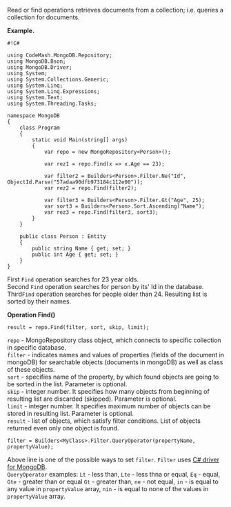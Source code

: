 Read or find operations retrieves documents from a collection; i.e. queries a collection for documents.

**Example.**

```
#!C#

using CodeMash.MongoDB.Repository;
using MongoDB.Bson;
using MongoDB.Driver;
using System;
using System.Collections.Generic;
using System.Linq;
using System.Linq.Expressions;
using System.Text;
using System.Threading.Tasks;

namespace MongoDB
{
    class Program
    {
        static void Main(string[] args)
        {
            var repo = new MongoRepository<Person>();

            var rez1 = repo.Find(x => x.Age == 23);

            var filter2 = Builders<Person>.Filter.Ne("Id", ObjectId.Parse("57adaa90dfb973184c112e00"));
            var rez2 = repo.Find(filter2);

            var filter3 = Builders<Person>.Filter.Gt("Age", 25);
            var sort3 = Builders<Person>.Sort.Ascending("Name");
            var rez3 = repo.Find(filter3, sort3);   
        }
    }

    public class Person : Entity
    {
        public string Name { get; set; }
        public int Age { get; set; }
    }
}
```
First `Find` operation searches for 23 year olds.  
Second `Find` operation searches for person by its' Id in the database.  
Third`Find` operation searches for people older than 24. Resulting list is sorted by their names.   

**Operation Find()**
```
result = repo.Find(filter, sort, skip, limit);
```
`repo` - MongoRepository class object, which connects to specific collection in specific database.  
`filter` - indicates names and values of properties (fields of the document in mongoDB) for searchable objects (documents in mongoDB) as well as class of these objects.   
`sort` - specifies name of the property, by which found objects are going to be sorted in the list. Parameter is optional.  
`skip` - integer number. It specifies how many objects from beginning of resulting list are discarded (skipped). Parameter is optional.  
`limit` - integer number. It specifies maximum number of objects can be stored in resulting list. Parameter is optional.  
`result` - list of objects, which satisfy filter conditions. List of objects returned even only one object is found.  

```
filter = Builders<MyClass>.Filter.QueryOperator(propertyName, propertyValue);
```
Above line is one of the possible ways to set `filter`. `Filter` uses [C# driver for MongoDB](https://docs.mongodb.com/getting-started/csharp/).  
`QueryOperator` examples: `Lt` - less than, `Lte` - less thna or equal, `Eq` - equal, `Gte` - greater than or equal `Gt` - greater than, `ne` - not equal, `in` - is equal to any value in `propertyValue` array, `nin` - is equal to none of the values in `propertyValue` array.
